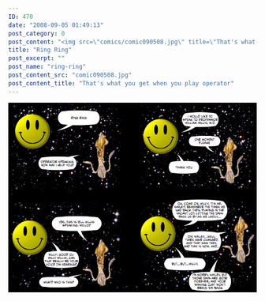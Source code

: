 ```yaml
---
ID: 470
date: "2008-09-05 01:49:13"
post_category: 0
post_content: "<img src=\"comics/comic090508.jpg\" title=\"That's what you get when you play operator\" />"
title: "Ring Ring"
post_excerpt: ""
post_name: "ring-ring"
post_content_src: "comic090508.jpg"
post_content_title: "That's what you get when you play operator"
---
```



[![That's what you get when you play operator](/comics-hi-res/comic090508.jpg)](/comics-hi-res/comic090508.jpg "That's what you get when you play operator")
